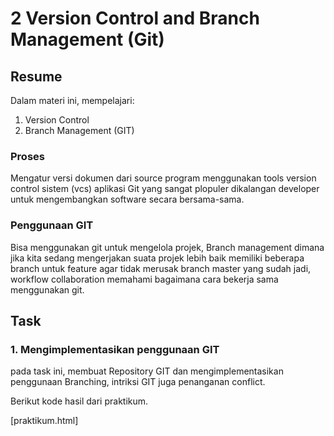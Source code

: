 # 2 Version Control and Branch Management (Git)

## Resume
Dalam materi ini, mempelajari:

1. Version Control 
2. Branch Management (GIT)

### Proses
Mengatur versi dokumen dari source program menggunakan tools version control sistem (vcs) aplikasi Git yang sangat plopuler dikalangan developer untuk mengembangkan software secara bersama-sama.

### Penggunaan GIT
Bisa menggunakan git untuk mengelola projek,
Branch management dimana jika kita sedang mengerjakan suata projek lebih baik memiliki beberapa branch untuk feature agar tidak merusak branch master yang sudah jadi,
workflow collaboration memahami bagaimana cara bekerja sama menggunakan git.

## Task
### 1. Mengimplementasikan penggunaan GIT
pada task ini, membuat Repository GIT dan mengimplementasikan penggunaan Branching, intriksi GIT juga penanganan conflict.

Berikut kode hasil dari praktikum.

[praktikum.html]

